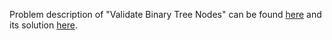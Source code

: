 Problem description of "Validate Binary Tree Nodes" can be found [here](https://leetcode.com/problems/validate-binary-tree-nodes/) and its solution [here](https://github.com/aurimas13/Solutions-To-Problems/blob/main/LeetCode/Python%20Solutions/Validate%20Binary%20Tree%20Nodes/validate.py).